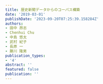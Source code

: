 ```yaml
---
title: 歴史新聞データからのコーパス構築
date: '2019-03-01'
publishDate: '2023-09-20T07:25:39.158284Z'
authors:
- 田中 昂志
- Chenhui Chu
- 中島 悠太
- 武村 紀子
- 長原 一
- 藤川 隆男
publication_types:
- '4'
abstract: ''
featured: false
publication: ''
---
```



